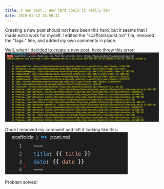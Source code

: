 ```yaml
---
title: A new post.. How hard could it really be?
date: 2020-03-12 16:58:11
---
```

Creating a new post should not have been this hard, but it seems that I made extra work for myself. I edited the "scaffolds/post.md" file, removed the "tags:" line, and added my own comments in place. 

Well, when I decided to create a new post, hexo threw this error:
![](how-hard/terminal-screenshot.png "Terminal Screenshot")

Once I removed my comment and left it looking like this:
![](how-hard/vscode-screenshot.png "VS code")

Problem solved!